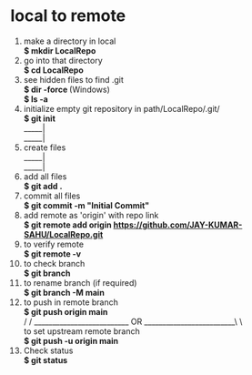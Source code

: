 # local to remote
1. make a directory in local <br> <b>$ mkdir LocalRepo</b> <br>
2. go into that directory <br> <b>$ cd LocalRepo</b> <br>
3. see hidden files to find .git <br> <b> $ dir -force </b> (Windows) <br> <b> $ ls -a </b> <br>
4. initialize empty git repository in path/LocalRepo/.git/ <br> <b>$ git init</b> <br>
_____|<br>
_____|<br>
5. create files <br>
_____|<br>
_____|<br>
6. add all files <br> <b>$ git add .</b>
7. commit all files <br> <b>$ git commit -m "Initial Commit"</b>
8. add remote as 'origin' with repo link <br> <b> $ git remote add origin https://github.com/JAY-KUMAR-SAHU/LocalRepo.git</b> <br>
9. to verify remote <br> <b> $ git remote -v </b> <br>
10. to check branch <br> <b>$ git branch</b> <br>
11. to rename branch (if required) <br> <b> $ git branch -M main </b> <br>
12. to push in remote branch <br> <b> $ git push origin main </b> <br> / / __________________________ OR _________________________\ \ <br> to set upstream remote branch <br> <b> $ git push -u origin main </b><br>
13. Check status <br> <b>$ git status</b>